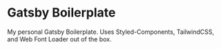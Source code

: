 # Gatsby Boilerplate

My personal Gatsby Boilerplate. Uses Styled-Components, TailwindCSS, and Web Font Loader out of the box.